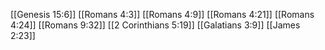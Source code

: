 [[Genesis 15:6]]
[[Romans 4:3]]
[[Romans 4:9]]
[[Romans 4:21]]
[[Romans 4:24]]
[[Romans 9:32]]
[[2 Corinthians 5:19]]
[[Galatians 3:9]]
[[James 2:23]]
